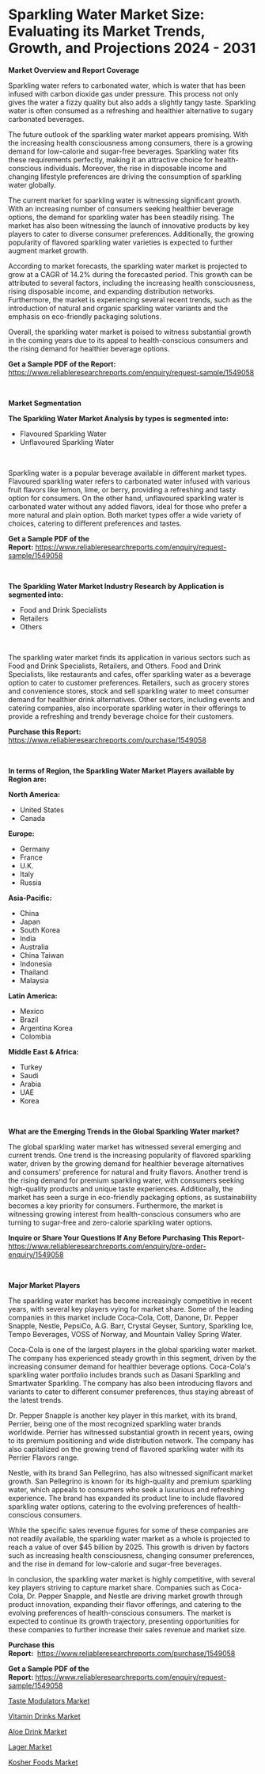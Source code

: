 <p><h1>Sparkling Water Market Size: Evaluating its Market Trends, Growth, and Projections 2024 - 2031</h1></p><p><strong>Market Overview and Report Coverage</strong></p>
<p><p>Sparkling water refers to carbonated water, which is water that has been infused with carbon dioxide gas under pressure. This process not only gives the water a fizzy quality but also adds a slightly tangy taste. Sparkling water is often consumed as a refreshing and healthier alternative to sugary carbonated beverages.</p><p>The future outlook of the sparkling water market appears promising. With the increasing health consciousness among consumers, there is a growing demand for low-calorie and sugar-free beverages. Sparkling water fits these requirements perfectly, making it an attractive choice for health-conscious individuals. Moreover, the rise in disposable income and changing lifestyle preferences are driving the consumption of sparkling water globally.</p><p>The current market for sparkling water is witnessing significant growth. With an increasing number of consumers seeking healthier beverage options, the demand for sparkling water has been steadily rising. The market has also been witnessing the launch of innovative products by key players to cater to diverse consumer preferences. Additionally, the growing popularity of flavored sparkling water varieties is expected to further augment market growth.</p><p>According to market forecasts, the sparkling water market is projected to grow at a CAGR of 14.2% during the forecasted period. This growth can be attributed to several factors, including the increasing health consciousness, rising disposable income, and expanding distribution networks. Furthermore, the market is experiencing several recent trends, such as the introduction of natural and organic sparkling water variants and the emphasis on eco-friendly packaging solutions.</p><p>Overall, the sparkling water market is poised to witness substantial growth in the coming years due to its appeal to health-conscious consumers and the rising demand for healthier beverage options.</p></p>
<p><strong>Get a Sample PDF of the Report:</strong> <a href="https://www.reliableresearchreports.com/enquiry/request-sample/1549058">https://www.reliableresearchreports.com/enquiry/request-sample/1549058</a></p>
<p>&nbsp;</p>
<p><strong>Market Segmentation</strong></p>
<p><strong>The Sparkling Water Market Analysis by types is segmented into:</strong></p>
<p><ul><li>Flavoured Sparkling Water</li><li>Unflavoured Sparkling Water</li></ul></p>
<p>&nbsp;</p>
<p><p>Sparkling water is a popular beverage available in different market types. Flavoured sparkling water refers to carbonated water infused with various fruit flavors like lemon, lime, or berry, providing a refreshing and tasty option for consumers. On the other hand, unflavoured sparkling water is carbonated water without any added flavors, ideal for those who prefer a more natural and plain option. Both market types offer a wide variety of choices, catering to different preferences and tastes.</p></p>
<p><strong>Get a Sample PDF of the Report:</strong>&nbsp;<a href="https://www.reliableresearchreports.com/enquiry/request-sample/1549058">https://www.reliableresearchreports.com/enquiry/request-sample/1549058</a></p>
<p>&nbsp;</p>
<p><strong>The Sparkling Water Market Industry Research by Application is segmented into:</strong></p>
<p><ul><li>Food and Drink Specialists</li><li>Retailers</li><li>Others</li></ul></p>
<p>&nbsp;</p>
<p><p>The sparkling water market finds its application in various sectors such as Food and Drink Specialists, Retailers, and Others. Food and Drink Specialists, like restaurants and cafes, offer sparkling water as a beverage option to cater to customer preferences. Retailers, such as grocery stores and convenience stores, stock and sell sparkling water to meet consumer demand for healthier drink alternatives. Other sectors, including events and catering companies, also incorporate sparkling water in their offerings to provide a refreshing and trendy beverage choice for their customers.</p></p>
<p><strong>Purchase this Report:</strong>&nbsp; <a href="https://www.reliableresearchreports.com/purchase/1549058">https://www.reliableresearchreports.com/purchase/1549058</a></p>
<p>&nbsp;</p>
<p><strong>In terms of Region, the Sparkling Water Market Players available by Region are:</strong></p>
<p>
    <p> <strong> North America: </strong>
        <ul>
            <li>United States</li>
            <li>Canada</li>
        </ul>
        </p> 
    <p> <strong> Europe: </strong>
        <ul>
            <li>Germany</li>
            <li>France</li>
            <li>U.K.</li>
            <li>Italy</li>
            <li>Russia</li>
        </ul>
        </p> 
    <p> <strong> Asia-Pacific: </strong>
        <ul>
            <li>China</li>
            <li>Japan</li>
            <li>South Korea</li>
            <li>India</li>
            <li>Australia</li>
            <li>China Taiwan</li>
            <li>Indonesia</li>
            <li>Thailand</li>
            <li>Malaysia</li>
        </ul>
        </p> 
    <p> <strong> Latin America: </strong>
        <ul>
            <li>Mexico</li>
            <li>Brazil</li>
            <li>Argentina Korea</li>
            <li>Colombia</li>
        </ul>
        </p> 
    <p> <strong> Middle East & Africa: </strong>
        <ul>
            <li>Turkey</li>
            <li>Saudi</li>
            <li>Arabia</li>
            <li>UAE</li>
            <li>Korea</li>
        </ul>
    </p>
    </p>
<p>&nbsp;</p>
<p><strong>What are the Emerging Trends in the Global Sparkling Water market?</strong></p>
<p><p>The global sparkling water market has witnessed several emerging and current trends. One trend is the increasing popularity of flavored sparkling water, driven by the growing demand for healthier beverage alternatives and consumers' preference for natural and fruity flavors. Another trend is the rising demand for premium sparkling water, with consumers seeking high-quality products and unique taste experiences. Additionally, the market has seen a surge in eco-friendly packaging options, as sustainability becomes a key priority for consumers. Furthermore, the market is witnessing growing interest from health-conscious consumers who are turning to sugar-free and zero-calorie sparkling water options.</p></p>
<p><strong>Inquire or Share Your Questions If Any Before Purchasing This Report</strong>- <a href="https://www.reliableresearchreports.com/enquiry/pre-order-enquiry/1549058">https://www.reliableresearchreports.com/enquiry/pre-order-enquiry/1549058</a></p>
<p>&nbsp;</p>
<p><strong>Major Market Players</strong></p>
<p><p>The sparkling water market has become increasingly competitive in recent years, with several key players vying for market share. Some of the leading companies in this market include Coca-Cola, Cott, Danone, Dr. Pepper Snapple, Nestle, PepsiCo, A.G. Barr, Crystal Geyser, Suntory, Sparkling Ice, Tempo Beverages, VOSS of Norway, and Mountain Valley Spring Water.</p><p>Coca-Cola is one of the largest players in the global sparkling water market. The company has experienced steady growth in this segment, driven by the increasing consumer demand for healthier beverage options. Coca-Cola's sparkling water portfolio includes brands such as Dasani Sparkling and Smartwater Sparkling. The company has also been introducing flavors and variants to cater to different consumer preferences, thus staying abreast of the latest trends.</p><p>Dr. Pepper Snapple is another key player in this market, with its brand, Perrier, being one of the most recognized sparkling water brands worldwide. Perrier has witnessed substantial growth in recent years, owing to its premium positioning and wide distribution network. The company has also capitalized on the growing trend of flavored sparkling water with its Perrier Flavors range.</p><p>Nestle, with its brand San Pellegrino, has also witnessed significant market growth. San Pellegrino is known for its high-quality and premium sparkling water, which appeals to consumers who seek a luxurious and refreshing experience. The brand has expanded its product line to include flavored sparkling water options, catering to the evolving preferences of health-conscious consumers.</p><p>While the specific sales revenue figures for some of these companies are not readily available, the sparkling water market as a whole is projected to reach a value of over $45 billion by 2025. This growth is driven by factors such as increasing health consciousness, changing consumer preferences, and the rise in demand for low-calorie and sugar-free beverages.</p><p>In conclusion, the sparkling water market is highly competitive, with several key players striving to capture market share. Companies such as Coca-Cola, Dr. Pepper Snapple, and Nestle are driving market growth through product innovation, expanding their flavor offerings, and catering to the evolving preferences of health-conscious consumers. The market is expected to continue its growth trajectory, presenting opportunities for these companies to further increase their sales revenue and market size.</p></p>
<p><strong>Purchase this Report:</strong>&nbsp;&nbsp;<a href="https://www.reliableresearchreports.com/purchase/1549058">https://www.reliableresearchreports.com/purchase/1549058</a></p>
<p></p>
<p><strong>Get a Sample PDF of the Report:</strong>&nbsp;<a href="https://www.reliableresearchreports.com/enquiry/request-sample/1549058">https://www.reliableresearchreports.com/enquiry/request-sample/1549058</a></p>
<p><p><a href="https://github.com/johnbach50/Market-Research-Report-List-1/blob/main/taste-modulators-market.md">Taste Modulators Market</a></p><p><a href="https://github.com/jsmusil/Market-Research-Report-List-1/blob/main/vitamin-drinks-market.md">Vitamin Drinks Market</a></p><p><a href="https://github.com/beatblasta/Market-Research-Report-List-1/blob/main/aloe-drink-market.md">Aloe Drink Market</a></p><p><a href="https://github.com/bobicer/Market-Research-Report-List-1/blob/main/lager-market.md">Lager Market</a></p><p><a href="https://github.com/redneck06/Market-Research-Report-List-1/blob/main/kosher-foods-market.md">Kosher Foods Market</a></p></p>